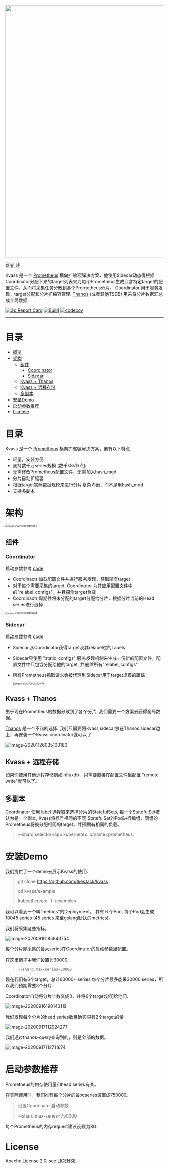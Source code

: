 <div align=center><img width=800 hight=400 src="./README.assets/logo.png" /></div>

[English](README.md)

Kvass 是一个 [Prometheus](https://github.com/prometheus/prometheus) 横向扩缩容解决方案，他使用Sidecar动态得根据Coordinator分配下来的target列表来为每个Prometheus生成只含特定target的配置文件，从而将采集任务分散到各个Prometheus分片。
Coordinator 用于服务发现，target分配和分片扩缩容管理.
[Thanos](https://github.com/thanos-io/thanos) (或者其他TSDB) 用来将分片数据汇总成全局数据.

  [![Go Report Card](https://goreportcard.com/badge/github.com/tkestack/kvass)](https://goreportcard.com/report/github.com/tkestack/kvass)  [![Build](https://github.com/tkestack/kvass/workflows/Build/badge.svg?branch=master)]()   [![codecov](https://codecov.io/gh/tkestack/kvass/branch/master/graph/badge.svg)](https://codecov.io/gh/tkestack/kvass)

------

# 目录
   * [概览](#目录)
   * [架构](#架构)
      * [组件](#组件)
         * [Coordinator](#coordinator)
         * [Sidecar](#sidecar)
      * [Kvass + Thanos](#kvass--thanos)
      * [Kvass + 远程存储](#kvass--远程存储)
      * [多副本](#多副本)
   * [安装Demo](#安装Demo)
   * [启动参数推荐](#启动参数推荐)
   * [License](#license)


# 目录

Kvass 是一个 [Prometheus](https://github.com/prometheus/prometheus) 横向扩缩容解决方案，他有以下特点. 

* 轻量，安装方便
* 支持数千万series规模 (数千k8s节点)
* 无需修改Prometheus配置文件，无需加入hash_mod
* 分片自动扩缩容
* 根据target实际数据规模来进行分片复杂均衡，而不是用hash_mod
* 支持多副本

# 架构

<img src="./README.assets/image-20201126031456582.png" alt="image-20201126031456582" style="zoom:50%;" />

## 组件

### Coordinator

启动参数参考 [code](https://github.com/tkestack/kvass/blob/master/cmd/kvass/coordinator.go#L61)

* Coordinaotr 加载配置文件并进行服务发现，获取所有target
* 对于每个需要采集的target, Coordinator 为其应用配置文件中的"relabel_configs"，并且探测target负载
* Coordinaotr 周期性将未分配的target分配给分片，根据分片当前的Head series进行选择

<img src="./README.assets/image-20201126031409284.png" alt="image-20201126031409284" style="zoom:50%;" />

### Sidecar

启动参数参考 [code](https://github.com/tkestack/kvass/blob/master/cmd/kvass/sidecar.go#L48)

* Sidecar 从Coordinator获得target及其relabel过的Labels

* Sidecar只使用 "static_configs" 服务发现机制来生成一份新的配置文件，配置文件中只包含分配给他的target, 并删除所有"relabel_configs"

* 所有Prometheus抓取请求会被代理到Sidecar用于target规模的跟踪

  

  <img src="./README.assets/image-20201126032909776.png" alt="image-20201126032909776" style="zoom:50%;" />

## Kvass + Thanos

由于现在Prometheus的数据分散到了各个分片, 我们需要一个方案去获得全局数据。

[Thanos](https://github.com/thanos-io/thanos) 是一个不错的选择. 我们只需要将Kvass sidecar放在Thanos sidecar边上，再安装一个Kvass coordinator就可以了.

![image-20201126035103180](./README.assets/image-20201126035103180.png)

## Kvass + 远程存储

如果你使用其他远程存储例如influxdb，只需要直接在配置文件里配置 "remote write"就可以了。

## 多副本

Coordinator 使用 label 选择器来选择分片的StatefulSets, 每一个StatefulSet被认为是一个副本, Kvass将标号相同的不同.StatefulSet的Pod进行编组，同组的Prometheus将被分配相同的target，并预期有相同的负载。

> --shard.selector=app.kubernetes.io/name=prometheus

# 安装Demo

我们提供了一个demo去展示Kvass的使用.

> git clone https://github.com/tkestack/kvass
>
> cd kvass/example
>
> kubectl create -f ./examples

我可以看到一个叫"metrics"的Deployment， 其有 6 个Pod, 每个Pod会生成 10045 series (45 series 来至golang默认的metrics)。

我们将采集这些指标。

![image-20200916185943754](./README.assets/image-20200916185943754.png)

每个分片能采集的最大series在Coordinator的启动参数里配置。

在这里例子中我们设置为30000.

> ```
> --shard.max-series=30000
> ```

现在我们有6个target，总计60000+ series  每个分片最多能采30000 series，所以我们预期需要3个分片.

Coordinator自动将分片个数变成3，并将6个target分配给他们.

![image-20200916190143119](./README.assets/image-20200916190143119.png)

我们发现每个分片的head series数目确实只有2个target的量。

![image-20200917112924277](./README.assets/image-20200917112924277.png)

我们通过thanos-query查询到的，则是全部的数据。

![image-20200917112711674](./README.assets/image-20200917112711674.png)

#  启动参数推荐

Prometheus的内存使用量和head series有关。

在实际使用时，我们推荐每个分片的最大series设置成750000。

> 设置Coordinator启动参数
>
> --shard.max-series=750000

每个Prometheus的内存request建议设置为8G.

# License

Apache License 2.0, see [LICENSE](./LICENSE).

